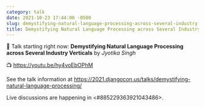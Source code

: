```yaml
---
category: talk
date: 2021-10-23 17:44:00 -0500
slug: demystifying-natural-language-processing-across-several-industry-verticals
title: Demystifying Natural Language Processing across Several Industry Verticals
---
```


:tada: Talk starting right now: **Demystifying Natural Language Processing across Several Industry Verticals** by *Jyotika Singh*

:tv: https://youtu.be/hy4voEbOPhM

See the talk information at https://2021.djangocon.us/talks/demystifying-natural-language-processing/

Live discussions are happening in <#885229363921043486>.